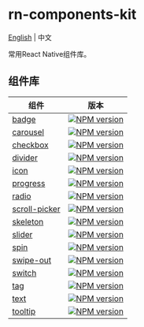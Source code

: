 # rn-components-kit

[English](./README.md) | 中文

常用React Native组件库。

## 组件库

|组件|版本|
|---------|-------|
|[badge](https://github.com/SmallStoneSK/rn-components-kit/tree/master/packages/Badge/README.zh-CN.md)|[![NPM version](https://img.shields.io/npm/v/@rn-components-kit/badge.svg)](https://www.npmjs.com/package/@rn-components-kit/badge)|
|[carousel](https://github.com/SmallStoneSK/rn-components-kit/tree/master/packages/Carousel/README.zh-CN.md)|[![NPM version](https://img.shields.io/npm/v/@rn-components-kit/carousel.svg)](https://www.npmjs.com/package/@rn-components-kit/carousel)|
|[checkbox](https://github.com/SmallStoneSK/rn-components-kit/tree/master/packages/CheckBox/README.zh-CN.md)|[![NPM version](https://img.shields.io/npm/v/@rn-components-kit/checkbox.svg)](https://www.npmjs.com/package/@rn-components-kit/checkbox)|
|[divider](https://github.com/SmallStoneSK/rn-components-kit/tree/master/packages/Divider/README.zh-CN.md)|[![NPM version](https://img.shields.io/npm/v/@rn-components-kit/divider.svg)](https://www.npmjs.com/package/@rn-components-kit/divider)|
|[icon](https://github.com/SmallStoneSK/rn-components-kit/tree/master/packages/Icon/README.zh-CN.md)|[![NPM version](https://img.shields.io/npm/v/@rn-components-kit/icon.svg)](https://www.npmjs.com/package/@rn-components-kit/icon)|
|[progress](https://github.com/SmallStoneSK/rn-components-kit/tree/master/packages/Progress/README.zh-CN.md)|[![NPM version](https://img.shields.io/npm/v/@rn-components-kit/progress.svg)](https://www.npmjs.com/package/@rn-components-kit/progress)|
|[radio](https://github.com/SmallStoneSK/rn-components-kit/tree/master/packages/Radio/README.zh-CN.md)|[![NPM version](https://img.shields.io/npm/v/@rn-components-kit/radio.svg)](https://www.npmjs.com/package/@rn-components-kit/radio)|
|[scroll-picker](https://github.com/SmallStoneSK/rn-components-kit/tree/master/packages/ScrollPicker/README.zh-CN.md)|[![NPM version](https://img.shields.io/npm/v/@rn-components-kit/scroll-picker.svg)](https://www.npmjs.com/package/@rn-components-kit/scroll-picker)|
|[skeleton](https://github.com/SmallStoneSK/rn-components-kit/tree/master/packages/Skeleton/README.zh-CN.md)|[![NPM version](https://img.shields.io/npm/v/@rn-components-kit/skeleton.svg)](https://www.npmjs.com/package/@rn-components-kit/skeleton)|
|[slider](https://github.com/SmallStoneSK/rn-components-kit/tree/master/packages/Slider/README.zh-CN.md)|[![NPM version](https://img.shields.io/npm/v/@rn-components-kit/slider.svg)](https://www.npmjs.com/package/@rn-components-kit/slider)|
|[spin](https://github.com/SmallStoneSK/rn-components-kit/tree/master/packages/Spin/README.zh-CN.md)|[![NPM version](https://img.shields.io/npm/v/@rn-components-kit/spin.svg)](https://www.npmjs.com/package/@rn-components-kit/spin)|
|[swipe-out](https://github.com/SmallStoneSK/rn-components-kit/tree/master/packages/SwipeOut/README.zh-CN.md)|[![NPM version](https://img.shields.io/npm/v/@rn-components-kit/swipe-out.svg)](https://www.npmjs.com/package/@rn-components-kit/swipe-out)|
|[switch](https://github.com/SmallStoneSK/rn-components-kit/tree/master/packages/Switch/README.zh-CN.md)|[![NPM version](https://img.shields.io/npm/v/@rn-components-kit/switch.svg)](https://www.npmjs.com/package/@rn-components-kit/switch)|
|[tag](https://github.com/SmallStoneSK/rn-components-kit/tree/master/packages/Tag/README.zh-CN.md)|[![NPM version](https://img.shields.io/npm/v/@rn-components-kit/tag.svg)](https://www.npmjs.com/package/@rn-components-kit/tag)|
|[text](https://github.com/SmallStoneSK/rn-components-kit/blob/master/packages/Text/README.zh-CN.md)|[![NPM version](https://img.shields.io/npm/v/@rn-components-kit/text.svg)](https://www.npmjs.com/package/@rn-components-kit/text)|
|[tooltip](https://github.com/SmallStoneSK/rn-components-kit/blob/master/packages/Tooltip/README.zh-CN.md)|[![NPM version](https://img.shields.io/npm/v/@rn-components-kit/tooltip.svg)](https://www.npmjs.com/package/@rn-components-kit/tooltip)|
